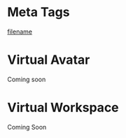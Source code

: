 # Meta Tags
[filename](_media/meta_tag.mp4 ':include :type=video controls width=100%')
# Virtual Avatar
Coming soon
# Virtual Workspace
Coming Soon